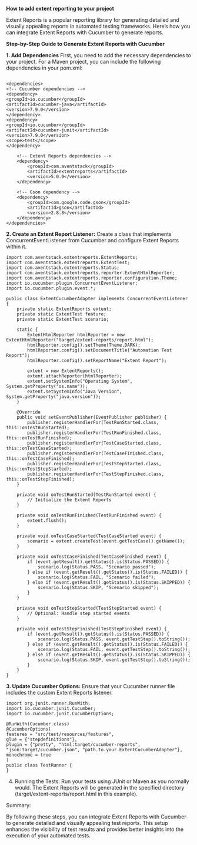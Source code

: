 **How to add extent reporting to your project**

Extent Reports is a popular reporting library for generating detailed and visually appealing reports in automated testing frameworks. Here’s how you can integrate Extent Reports with Cucumber to generate reports.

**Step-by-Step Guide to Generate Extent Reports with Cucumber**

**1. Add Dependencies**
   First, you need to add the necessary dependencies to your project. For a Maven project, you can include the following dependencies in your pom.xml:

```

<dependencies>
<!-- Cucumber dependencies -->
<dependency>
<groupId>io.cucumber</groupId>
<artifactId>cucumber-java</artifactId>
<version>7.9.0</version>
</dependency>
<dependency>
<groupId>io.cucumber</groupId>
<artifactId>cucumber-junit</artifactId>
<version>7.9.0</version>
<scope>test</scope>
</dependency>

    <!-- Extent Reports dependencies -->
    <dependency>
        <groupId>com.aventstack</groupId>
        <artifactId>extentreports</artifactId>
        <version>5.0.9</version>
    </dependency>
    
    <!-- Gson dependency -->
    <dependency>
        <groupId>com.google.code.gson</groupId>
        <artifactId>gson</artifactId>
        <version>2.8.8</version>
    </dependency>
</dependencies>

```

**2. Create an Extent Report Listener:**
Create a class that implements ConcurrentEventListener from Cucumber and configure Extent Reports within it.


```
import com.aventstack.extentreports.ExtentReports;
import com.aventstack.extentreports.ExtentTest;
import com.aventstack.extentreports.Status;
import com.aventstack.extentreports.reporter.ExtentHtmlReporter;
import com.aventstack.extentreports.reporter.configuration.Theme;
import io.cucumber.plugin.ConcurrentEventListener;
import io.cucumber.plugin.event.*;

public class ExtentCucumberAdapter implements ConcurrentEventListener {
    private static ExtentReports extent;
    private static ExtentTest feature;
    private static ExtentTest scenario;
    
    static {
        ExtentHtmlReporter htmlReporter = new ExtentHtmlReporter("target/extent-reports/report.html");
        htmlReporter.config().setTheme(Theme.DARK);
        htmlReporter.config().setDocumentTitle("Automation Test Report");
        htmlReporter.config().setReportName("Extent Report");

        extent = new ExtentReports();
        extent.attachReporter(htmlReporter);
        extent.setSystemInfo("Operating System", System.getProperty("os.name"));
        extent.setSystemInfo("Java Version", System.getProperty("java.version"));
    }

    @Override
    public void setEventPublisher(EventPublisher publisher) {
        publisher.registerHandlerFor(TestRunStarted.class, this::onTestRunStarted);
        publisher.registerHandlerFor(TestRunFinished.class, this::onTestRunFinished);
        publisher.registerHandlerFor(TestCaseStarted.class, this::onTestCaseStarted);
        publisher.registerHandlerFor(TestCaseFinished.class, this::onTestCaseFinished);
        publisher.registerHandlerFor(TestStepStarted.class, this::onTestStepStarted);
        publisher.registerHandlerFor(TestStepFinished.class, this::onTestStepFinished);
    }

    private void onTestRunStarted(TestRunStarted event) {
        // Initialize the Extent Reports
    }

    private void onTestRunFinished(TestRunFinished event) {
        extent.flush();
    }

    private void onTestCaseStarted(TestCaseStarted event) {
        scenario = extent.createTest(event.getTestCase().getName());
    }

    private void onTestCaseFinished(TestCaseFinished event) {
        if (event.getResult().getStatus().is(Status.PASSED)) {
            scenario.log(Status.PASS, "Scenario passed");
        } else if (event.getResult().getStatus().is(Status.FAILED)) {
            scenario.log(Status.FAIL, "Scenario failed");
        } else if (event.getResult().getStatus().is(Status.SKIPPED)) {
            scenario.log(Status.SKIP, "Scenario skipped");
        }
    }

    private void onTestStepStarted(TestStepStarted event) {
        // Optional: Handle step started events
    }

    private void onTestStepFinished(TestStepFinished event) {
        if (event.getResult().getStatus().is(Status.PASSED)) {
            scenario.log(Status.PASS, event.getTestStep().toString());
        } else if (event.getResult().getStatus().is(Status.FAILED)) {
            scenario.log(Status.FAIL, event.getTestStep().toString());
        } else if (event.getResult().getStatus().is(Status.SKIPPED)) {
            scenario.log(Status.SKIP, event.getTestStep().toString());
        }
    }
}
```


**3. Update Cucumber Options:**
   Ensure that your Cucumber runner file includes the custom Extent Reports listener.

```
import org.junit.runner.RunWith;
import io.cucumber.junit.Cucumber;
import io.cucumber.junit.CucumberOptions;

@RunWith(Cucumber.class)
@CucumberOptions(
features = "src/test/resources/features",
glue = {"stepdefinitions"},
plugin = {"pretty", "html:target/cucumber-reports", "json:target/cucumber.json", "path.to.your.ExtentCucumberAdapter"},
monochrome = true
)
public class TestRunner {
}

```

4. Running the Tests:
Run your tests using JUnit or Maven as you normally would. The Extent Reports will be generated in the specified directory (target/extent-reports/report.html in this example).

Summary:

By following these steps, you can integrate Extent Reports with Cucumber to generate detailed and visually appealing test reports. This setup enhances the visibility of test results and provides better insights into the execution of your automated tests.